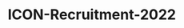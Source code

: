 # ICON-Recruitment-2022
<!DOCTYPE html>
<html xmlns:v="urn:schemas-microsoft-com:vml" xmlns:o="urn:schemas-microsoft-com:office:office" lang="en">

<head>
	<title></title>
	<meta http-equiv="Content-Type" content="text/html; charset=utf-8">
	<meta name="viewport" content="width=device-width, initial-scale=1.0">
	<!--[if mso]><xml><o:OfficeDocumentSettings><o:PixelsPerInch>96</o:PixelsPerInch><o:AllowPNG/></o:OfficeDocumentSettings></xml><![endif]-->
	<style>
		* {
			box-sizing: border-box;
		}

		body {
			margin: 0;
			padding: 0;
		}

		a[x-apple-data-detectors] {
			color: inherit !important;
			text-decoration: inherit !important;
		}

		#MessageViewBody a {
			color: inherit;
			text-decoration: none;
		}

		p {
			line-height: inherit
		}

		.desktop_hide,
		.desktop_hide table {
			mso-hide: all;
			display: none;
			max-height: 0px;
			overflow: hidden;
		}

		@media (max-width:620px) {

			.image_block img.big,
			.row-content {
				width: 100% !important;
			}

			.mobile_hide {
				display: none;
			}

			.stack .column {
				width: 100%;
				display: block;
			}

			.mobile_hide {
				min-height: 0;
				max-height: 0;
				max-width: 0;
				overflow: hidden;
				font-size: 0px;
			}

			.desktop_hide,
			.desktop_hide table {
				display: table !important;
				max-height: none !important;
			}
		}
	</style>
</head>

<body style="background-color: transparent; margin: 0; padding: 0; -webkit-text-size-adjust: none; text-size-adjust: none;">
	<table class="nl-container" width="100%" border="0" cellpadding="0" cellspacing="0" role="presentation" style="mso-table-lspace: 0pt; mso-table-rspace: 0pt; background-color: transparent;">
		<tbody>
			<tr>
				<td>
					<table class="row row-1" align="center" width="100%" border="0" cellpadding="0" cellspacing="0" role="presentation" style="mso-table-lspace: 0pt; mso-table-rspace: 0pt;">
						<tbody>
							<tr>
								<td>
									<table class="row-content stack" align="center" border="0" cellpadding="0" cellspacing="0" role="presentation" style="mso-table-lspace: 0pt; mso-table-rspace: 0pt; background-color: #e9e2cf; border-radius: 0; color: #000000; width: 600px;" width="600">
										<tbody>
											<tr>
												<td class="column column-1" width="100%" style="mso-table-lspace: 0pt; mso-table-rspace: 0pt; font-weight: 400; text-align: left; vertical-align: top; padding-top: 5px; padding-bottom: 5px; border-top: 0px; border-right: 0px; border-bottom: 0px; border-left: 0px;">
													<table class="image_block block-1" width="100%" border="0" cellpadding="0" cellspacing="0" role="presentation" style="mso-table-lspace: 0pt; mso-table-rspace: 0pt;">
														<tr>
															<td class="pad" style="padding-bottom:20px;padding-left:10px;padding-right:10px;padding-top:5px;width:100%;">
																<div class="alignment" align="center" style="line-height:10px"><img class="big" src="https://d15k2d11r6t6rl.cloudfront.net/public/users/Integrators/BeeProAgency/830018_814007/draft%202%20-%20without%20logo.png" style="display: block; height: auto; border: 0; width: 580px; max-width: 100%;" width="580"></div>
															</td>
														</tr>
													</table>
													<table class="heading_block block-2" width="100%" border="0" cellpadding="0" cellspacing="0" role="presentation" style="mso-table-lspace: 0pt; mso-table-rspace: 0pt;">
														<tr>
															<td class="pad" style="padding-bottom:10px;padding-left:50px;text-align:center;width:100%;">
																<h1 style="margin: 0; color: #302a30; direction: ltr; font-family: Arial, Helvetica Neue, Helvetica, sans-serif; font-size: 40px; font-weight: 700; letter-spacing: normal; line-height: 120%; text-align: left; margin-top: 0; margin-bottom: 0;"><strong>Hello, </strong><strong>Applicant </strong><strong>001! ✨</strong></h1>
															</td>
														</tr>
													</table>
													<table class="paragraph_block block-3" width="100%" border="0" cellpadding="0" cellspacing="0" role="presentation" style="mso-table-lspace: 0pt; mso-table-rspace: 0pt; word-break: break-word;">
														<tr>
															<td class="pad" style="padding-bottom:10px;padding-left:50px;padding-right:60px;">
																<div style="color:#101112;direction:ltr;font-family:Arial, 'Helvetica Neue', Helvetica, sans-serif;font-size:16px;font-weight:400;letter-spacing:0px;line-height:150%;text-align:left;mso-line-height-alt:24px;">
																	<p style="margin: 0; margin-bottom: 25px;">We are happy to let you know that your application was <strong>submitted successfully</strong>. Thank you for applying and expressing an interest in joining our collegiate publication. We are happy to assist you while you go through the screening procedure.</p>
																	<p style="margin: 0; margin-bottom: 25px;">Keep an eye on your mail for announcements regarding the progression of the recruitment event. We are looking forward to seeing and hearing your thoughts, stories, and wonders.</p>
																	<p style="margin: 0; margin-bottom: 25px;">Enjoy your application journey!</p>
																	<p style="margin: 0;">Best of luck,</p>
																</div>
															</td>
														</tr>
													</table>
													<table class="image_block block-4" width="100%" border="0" cellpadding="0" cellspacing="0" role="presentation" style="mso-table-lspace: 0pt; mso-table-rspace: 0pt;">
														<tr>
															<td class="pad" style="padding-bottom:15px;padding-left:40px;padding-top:5px;width:100%;padding-right:0px;">
																<div class="alignment" align="left" style="line-height:10px"><img src="https://d15k2d11r6t6rl.cloudfront.net/public/users/Integrators/BeeProAgency/830018_814007/ICON%20Logo.png" style="display: block; height: auto; border: 0; width: 240px; max-width: 100%;" width="240"></div>
															</td>
														</tr>
													</table>
												</td>
											</tr>
										</tbody>
									</table>
								</td>
							</tr>
						</tbody>
					</table>
					<table class="row row-2" align="center" width="100%" border="0" cellpadding="0" cellspacing="0" role="presentation" style="mso-table-lspace: 0pt; mso-table-rspace: 0pt;">
						<tbody>
							<tr>
								<td>
									<table class="row-content stack" align="center" border="0" cellpadding="0" cellspacing="0" role="presentation" style="mso-table-lspace: 0pt; mso-table-rspace: 0pt; background-color: #261e1e; border-radius: 0; color: #000000; width: 600px;" width="600">
										<tbody>
											<tr>
												<td class="column column-1" width="100%" style="mso-table-lspace: 0pt; mso-table-rspace: 0pt; font-weight: 400; text-align: left; padding-left: 10px; padding-right: 10px; vertical-align: top; padding-top: 5px; padding-bottom: 5px; border-top: 0px; border-right: 0px; border-bottom: 0px; border-left: 0px;">
													<table class="text_block block-1" width="100%" border="0" cellpadding="0" cellspacing="0" role="presentation" style="mso-table-lspace: 0pt; mso-table-rspace: 0pt; word-break: break-word;">
														<tr>
															<td class="pad" style="padding-bottom:40px;padding-left:50px;padding-right:50px;padding-top:40px;">
																<div style="font-family: sans-serif">
																	<div class="txtTinyMce-wrapper" style="font-size: 12px; font-family: Arial, Helvetica Neue, Helvetica, sans-serif; mso-line-height-alt: 21.6px; color: #e9e2cf; line-height: 1.8;">
																		<p style="margin: 0; text-align: center; font-size: 14px; mso-line-height-alt: 25.2px; letter-spacing: 1px;"><span style="font-size:14px;">If you have any questions, concerns, or requests, please feel free to reach us through this email:&nbsp;<span style="color:#f9aa5e;"><u><a href="mailto:icon@wvsu.edu.ph" target="_blank" rel="noopener" title="icon@wvsu.edu.ph" style="text-decoration:underline;color:#f9aa5e;">icon@wvsu.edu.ph</a></u></span> or to our Facebook page: <span style="color:#f9aa5e;"><a href="https://www.facebook.com/weareicon.wvsu" target="_blank" style="text-decoration:underline;color:#f9aa5e;" rel="noopener">https://www.facebook.com/weareicon.wvsu</a></span></span></p>
																		<p style="margin: 0; text-align: center; font-size: 14px; letter-spacing: 1px; mso-line-height-alt: 21.6px;">&nbsp;</p>
																		<p style="margin: 0; text-align: center; font-size: 14px; mso-line-height-alt: 25.2px; letter-spacing: 1px;"><span style="font-size:14px;">You can also invite your friends by sending them this link:</span></p>
																		<p style="margin: 0; text-align: center; font-size: 14px; mso-line-height-alt: 25.2px; letter-spacing: 1px;"><span style="font-size:14px;">Guidelines: <span style="color:#f9aa5e;"><a href="https://bit.ly/WVSUCICT_ICONRecruitGuide2022?fbclid=IwAR2SsJZIAI8A58yrWx-TVi8nBf9RlhXOXX3SaD9R3fq75GEQgO9D95tCVhc" role="link" target="_blank" style="text-decoration:underline;color:#f9aa5e;" rel="noopener" tabindex="0">bit.ly/WVSUCICT_ICONRecruitGuide2022</a></span></span></p>
																		<p style="margin: 0; text-align: center; font-size: 14px; mso-line-height-alt: 25.2px; letter-spacing: 1px;"><span style="font-size:14px;">Application form: <span style="color:#f9aa5e;"><u><a href="https://bit.ly/WVSUCICT_ICONRecruitment2022?fbclid=IwAR2hynDhHNS_HH4zWj-wPK1BadwkEOXQntQ1FwQdt6i3kyaltENqYUHgKkU" role="link" target="_blank" style="text-decoration:underline;color:#f9aa5e;" rel="noopener" tabindex="0">bit.ly/WVSUCICT_ICONRecruitment2022</a></u></span></span></p>
																	</div>
																</div>
															</td>
														</tr>
													</table>
												</td>
											</tr>
										</tbody>
									</table>
								</td>
							</tr>
						</tbody>
					</table>
				</td>
			</tr>
		</tbody>
	</table><!-- End -->
</body>

</html>
